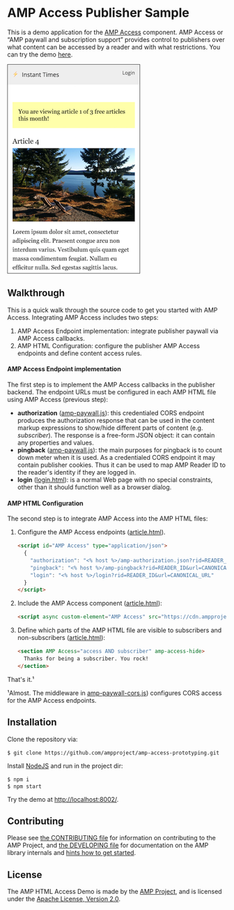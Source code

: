 <!---
Copyright 2015 The AMP HTML Authors. All Rights Reserved.

Licensed under the Apache License, Version 2.0 (the "License");
you may not use this file except in compliance with the License.
You may obtain a copy of the License at

      http://www.apache.org/licenses/LICENSE-2.0

Unless required by applicable law or agreed to in writing, software
distributed under the License is distributed on an "AS-IS" BASIS,
WITHOUT WARRANTIES OR CONDITIONS OF ANY KIND, either express or implied.
See the License for the specific language governing permissions and
limitations under the License.
-->

# AMP Access Publisher Sample

This is a demo application for the [AMP Access](https://github.com/ampproject/amphtml/blob/master/extensions/amp-access/amp-access.md) component. AMP Access or “AMP paywall and subscription support” provides control to publishers over what content can be accessed by a reader and with what restrictions. You can try the demo [here](https://rocky-sierra-1919.herokuapp.com).

![](public/img/amp-access-screenshot.png)

## Walkthrough

This is a quick walk through the source code to get you started with AMP Access. Integrating AMP Access includes two steps:

1. AMP Access Endpoint implementation: integrate publisher paywall via AMP Access callbacks.
2. AMP HTML Configuration: configure the publisher AMP Access endpoints and define content access rules.

#### AMP Access Endpoint implementation

The first step is to implement the AMP Access callbacks in the publisher backend. The endpoint  URLs must be configured in each AMP HTML file using AMP Access (previous step):

* **authorization** ([amp-paywall.js](controllers/amp-paywall.js#L31)): this credentialed CORS endpoint produces the authorization response that can be used in the content markup expressions to show/hide different parts of content (e.g. *subscriber*). The response is a free-form JSON object: it can contain any properties and values. 
* **pingback** ([amp-paywall.js](controllers/amp-paywall.js#L89)): the main purposes for pingback is to count down meter when it is used. As a credentialed CORS endpoint it may contain publisher cookies. Thus it can be used to map AMP Reader ID to the reader's identity if they are logged in.
* **login** ([login.html](views/login.html)): is a normal Web page with no special constraints, other than it should function well as a browser dialog. 

#### AMP HTML Configuration

The second step is to integrate AMP Access into the AMP HTML files:

1. Configure the AMP Access endpoints ([article.html](views/article.html#21)).

    ```html
    <script id="AMP Access" type="application/json">
      {
        "authorization": "<% host %>/amp-authorization.json?rid=READER_ID&url=CANONICAL_URL&_=RANDOM&ref=DOCUMENT_REFERRER",
        "pingback": "<% host %>/amp-pingback?rid=READER_ID&url=CANONICAL_URL&ref=DOCUMENT_REFERRER",
        "login": "<% host %>/login?rid=READER_ID&url=CANONICAL_URL"
      }
    </script>
    ```

2. Include the AMP Access  component ([article.html](views/article.html#L30)):

    ```html
    <script async custom-element="AMP Access" src="https://cdn.ampproject.org/v0/amp-access-0.1.js"></script>
    ```

3. Define which parts of the AMP HTML file are visible to subscribers and non-subscribers ([article.html](views/article.html#L51)):

    ```html
    <section AMP Access="access AND subscriber" amp-access-hide>
      Thanks for being a subscriber. You rock!
    </section>
    ```
    
That's it.¹

¹Almost. The middleware in [amp-paywall-cors.js](middleware/amp-paywall-cors.js)) configures CORS access for the AMP Access endpoints.

## Installation

Clone the repository via:

```none
$ git clone https://github.com/ampproject/amp-access-prototyping.git
```

Install [NodeJS](https://nodejs.org/) and run in the project dir:

```none
$ npm i
$ npm start
```

Try the demo at [http://localhost:8002/](http://localhost:8002/). 

## Contributing

Please see [the CONTRIBUTING file](CONTRIBUTING.md) for information on contributing to the AMP Project, and [the DEVELOPING file](DEVELOPING.md) for documentation on the AMP library internals and [hints how to get started](DEVELOPING.md#starter-issues).

## License

The AMP HTML Access Demo is made by the [AMP Project](https://www.ampproject.org/), and is licensed under the [Apache License, Version 2.0](LICENSE).
